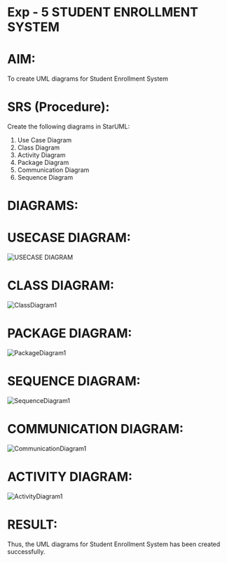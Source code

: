 # Exp - 5 STUDENT ENROLLMENT SYSTEM

# AIM:
To create UML diagrams for Student Enrollment System

# SRS (Procedure):
Create the following diagrams in StarUML:

1. Use Case Diagram
2. Class Diagram
3. Activity Diagram
4. Package Diagram
5. Communication Diagram
6. Sequence Diagram

# DIAGRAMS:

# USECASE DIAGRAM:
![USECASE DIAGRAM](https://github.com/user-attachments/assets/a505c247-4244-4b48-b8e4-a145a96a8854)

# CLASS DIAGRAM:
![ClassDiagram1](https://github.com/user-attachments/assets/67747366-a851-4aa3-aeed-e15165198759)

# PACKAGE DIAGRAM:
![PackageDiagram1](https://github.com/user-attachments/assets/3d375c16-83b4-43a8-9881-bf835c8d0b69)

# SEQUENCE DIAGRAM:
![SequenceDiagram1](https://github.com/user-attachments/assets/213e7f4e-2aa5-4b7b-88e3-9c2c4f7ec492)

# COMMUNICATION DIAGRAM:
![CommunicationDiagram1](https://github.com/user-attachments/assets/082d6bc4-6f6a-4790-83bd-b9c5f5a9698f)

# ACTIVITY DIAGRAM:
![ActivityDiagram1](https://github.com/user-attachments/assets/212f8e1f-5ea9-4851-81c7-dd389702fd1c)

# RESULT:
Thus, the UML diagrams for Student Enrollment System has been created successfully.
